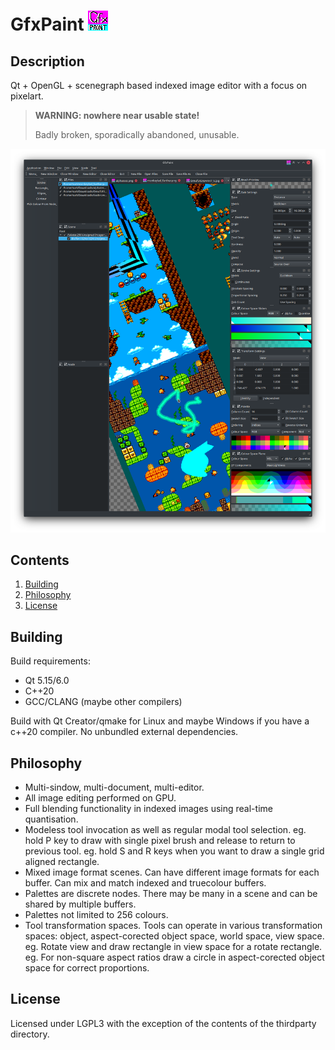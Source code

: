 GfxPaint ![Icon](./GfxPaint.png "GfxPaint's icon")
========

Description
-----------
Qt + OpenGL + scenegraph based indexed image editor with a focus on pixelart.

>   **WARNING: nowhere near usable state!**
>
>   Badly broken, sporadically abandoned, unusable.

![Screenshot](./screenshot.png "Screenshot of GfxPaint")

Contents
--------
1.  [Building](#building)
2.  [Philosophy](#philosophy)
3.  [License](#license)

Building
--------
Build requirements:
-   Qt 5.15/6.0
-   C++20
-   GCC/CLANG (maybe other compilers)

Build with Qt Creator/qmake for Linux and maybe Windows if you have a c++20 compiler.
No unbundled external dependencies.

Philosophy
----------
-   Multi-sindow, multi-document, multi-editor.
-   All image editing performed on GPU.
-   Full blending functionality in indexed images using real-time quantisation.
-   Modeless tool invocation as well as regular modal tool selection.
    eg. hold P key to draw with single pixel brush and release to return to previous tool.
    eg. hold S and R keys when you want to draw a single grid aligned rectangle.
-   Mixed image format scenes. Can have different image formats for each buffer. Can mix and match indexed and truecolour buffers.
-   Palettes are discrete nodes. There may be many in a scene and can be shared by multiple buffers.
-   Palettes not limited to 256 colours.
-   Tool transformation spaces. Tools can operate in various transformation spaces: object, aspect-corected object space, world space, view space.
    eg. Rotate view and draw rectangle in view space for a rotate rectangle.
    eg. For non-square aspect ratios draw a circle in aspect-corected object space for correct proportions.

License
-------
Licensed under LGPL3 with the exception of the contents of the thirdparty directory.
